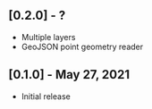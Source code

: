 ## [0.2.0] - ?

* Multiple layers
* GeoJSON point geometry reader

## [0.1.0] - May 27, 2021

* Initial release
